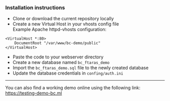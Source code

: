 ### Installation instructions

- Clone or download the current repository locally
- Create a new Virtual Host in your vhosts config file
<br />Example Apache httpd-vhosts configuration:
```
<VirtualHost *:80>
    DocumentRoot "/var/www/bc-demo/public"
</VirtualHost>
```
- Paste the code to your webserver directory
- Create a new database named `bc_ftaras_demo`
- Import the `bc_ftaras_demo.sql` file to the newly created database
- Update the database credentials in `confing/auth.ini`

------------

You can also find a working demo online using the following link:
https://testing-demo-bc.ml
